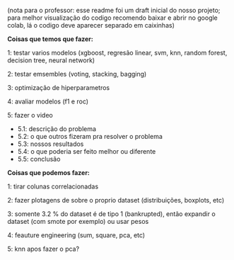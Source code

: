 (nota para o professor: 
esse readme foi um draft inicial do nosso projeto;
para melhor visualização do codigo recomendo baixar e abrir no google colab, lá o codigo deve aparecer separado em caixinhas)

**Coisas que temos que fazer:**

1: testar varios modelos (xgboost, regresão linear, svm, knn, random forest, decision tree, neural network)

2: testar emsembles (voting, stacking, bagging)

3: optimização de hiperparametros

4: avaliar modelos (f1 e roc)

5: fazer o video
- 5.1: descrição do problema
- 5.2: o que outros fizeram pra resolver o problema
- 5.3: nossos resultados
- 5.4: o que poderia ser feito melhor ou diferente
- 5.5: conclusão





**Coisas que podemos fazer:**

1: tirar colunas correlacionadas

2: fazer plotagens de sobre o proprio dataset (distribuições, boxplots, etc)

3: somente 3.2 % do dataset é de tipo 1 (bankrupted), então expandir o dataset (com smote por exemplo) ou usar pesos

4: feauture engineering (sum, square, pca, etc)

5: knn apos fazer o pca?

